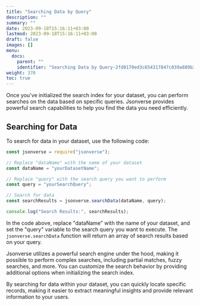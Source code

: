 ```yaml
---
title: "Searching Data by Query"
description: ""
summary: ""
date: 2023-09-18T15:16:11+03:00
lastmod: 2023-09-18T15:16:11+03:00
draft: false
images: []
menu:
  docs:
    parent: ""
    identifier: "Searching Data by Query-2fd0170ed3c654317847c039a889b3f8"
weight: 370
toc: true
---
```


Once you've initialized the search index for your dataset, you can perform searches on the data based on specific queries. Jsonverse provides powerful search capabilities to help you find the data you need efficiently.

## Searching for Data

To search for data in your dataset, use the following code:

```js
const jsonverse = require("jsonverse");

// Replace "dataName" with the name of your dataset
const dataName = "yourDatasetName";

// Replace "query" with the search query you want to perform
const query = "yourSearchQuery";

// Search for data
const searchResults = jsonverse.searchData(dataName, query);

console.log("Search Results:", searchResults);
```

In the code above, replace "dataName" with the name of your dataset, and set the "query" variable to the search query you want to execute. The `jsonverse.searchData` function will return an array of search results based on your query.

Jsonverse utilizes a powerful search engine under the hood, making it possible to perform complex searches, including partial matches, fuzzy searches, and more. You can customize the search behavior by providing additional options when initializing the search index.

By searching for data within your dataset, you can quickly locate specific records, making it easier to extract meaningful insights and provide relevant information to your users.

